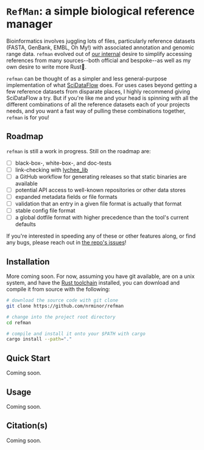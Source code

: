 # `RefMan`: a simple biological reference manager

Bioinformatics involves juggling lots of files, particularly reference datasets (FASTA, GenBank, EMBL, Oh My!) with associated annotation and genomic range data. `refman` evolved out of [our internal](https://dho.pathology.wisc.edu/) desire to simplify accessing references from many sources--both official and bespoke--as well as my own desire to write more Rust🦀.

`refman` can be thought of as a simpler and less general-purpose implementation of what [SciDataFlow](https://github.com/vsbuffalo/scidataflow) does. For uses cases beyond getting a few reference datasets from disparate places, I highly recommend giving SciDataFlow a try. But if you're like me and your head is spinning with all the different combinations of all the reference datasets each of your projects needs, and you want a fast way of pulling these combinations together, `refman` is for you!

## Roadmap

`refman` is still a work in progress. Still on the roadmap are:

- [ ] black-box-, white-box-, and doc-tests
- [ ] link-checking with [lychee_lib](https://docs.rs/lychee-lib/latest/lychee_lib/)
- [ ] a GitHub workflow for generating releases so that static binaries are available
- [ ] potential API access to well-known repositories or other data stores
- [ ] expanded metadata fields or file formats
- [ ] validation that an entry in a given file format is actually that format
- [ ] stable config file format
- [ ] a global dotfile format with higher precedence than the tool's current defaults

If you're interested in speeding any of these or other features along, or find any bugs, please reach out in [the repo's issues](https://github.com/nrminor/refman/issues)!

## Installation

More coming soon. For now, assuming you have git available, are on a unix system, and have the [Rust toolchain](https://www.rust-lang.org/tools/install) installed, you can download and compile it from source with the following:

```bash
# download the source code with git clone
git clone https://github.com/nrminor/refman

# change into the project root directory
cd refman

# compile and install it onto your $PATH with cargo
cargo install --path="."
```

## Quick Start

Coming soon.

## Usage

Coming soon.

## Citation(s)

Coming soon.

